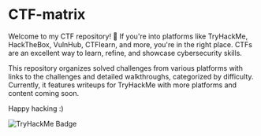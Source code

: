 # CTF-matrix
Welcome to my CTF repository! 🎉
If you're into platforms like TryHackMe, HackTheBox, VulnHub, CTFlearn, and more, you're in the right place. CTFs are an excellent way to learn, refine, and showcase cybersecurity skills.

This repository organizes solved challenges from various platforms with links to the challenges and detailed walkthroughs, categorized by difficulty. Currently, it features writeups for TryHackMe with more platforms and content coming soon.

Happy hacking :)

![TryHackMe Badge](https://tryhackme.com/api/v2/badges/public-profile?userPublicId=1660402)

